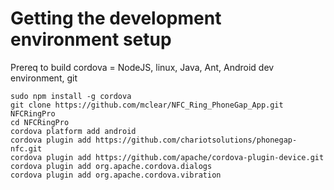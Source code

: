 # Getting the development environment setup

Prereq to build cordova = NodeJS, linux, Java, Ant, Android dev environment, git

```
sudo npm install -g cordova
git clone https://github.com/mclear/NFC_Ring_PhoneGap_App.git NFCRingPro
cd NFCRingPro
cordova platform add android
cordova plugin add https://github.com/chariotsolutions/phonegap-nfc.git
cordova plugin add https://github.com/apache/cordova-plugin-device.git
cordova plugin add org.apache.cordova.dialogs
cordova plugin add org.apache.cordova.vibration
```
